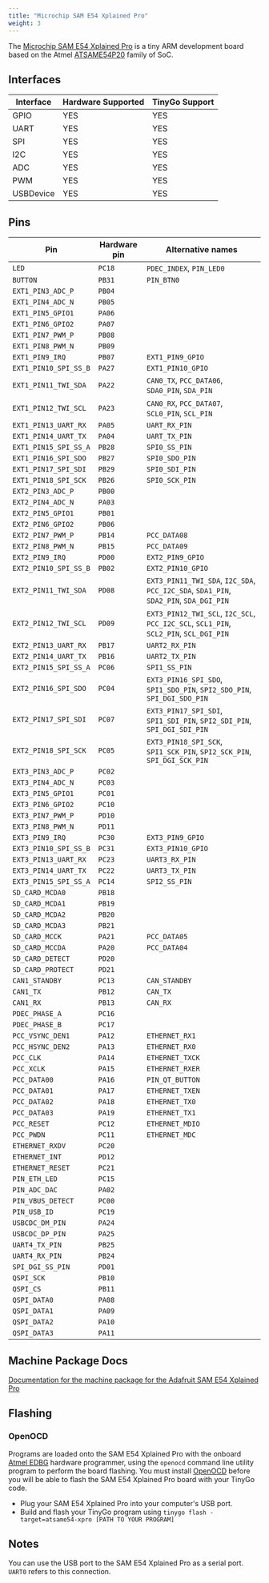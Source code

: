 ```yaml
---
title: "Microchip SAM E54 Xplained Pro"
weight: 3
---
```


The [Microchip SAM E54 Xplained Pro](https://www.microchip.com/developmenttools/productdetails/atsame54-xpro) is a tiny ARM development board based on the Atmel [ATSAME54P20](https://www.microchip.com/wwwproducts/en/ATSAME54P20A) family of SoC.

## Interfaces

| Interface | Hardware Supported | TinyGo Support |
| --------- | ------------- | ----- |
| GPIO      | YES | YES |
| UART      | YES | YES |
| SPI       | YES | YES |
| I2C       | YES | YES |
| ADC       | YES | YES |
| PWM       | YES | YES |
| USBDevice | YES | YES |

## Pins

| Pin               | Hardware pin | Alternative names |
| ----------------- | ------------ | ----------------- |
| `LED`             | `PC18`       | `PDEC_INDEX`, `PIN_LED0` |
| `BUTTON`          | `PB31`       | `PIN_BTN0`        |
| `EXT1_PIN3_ADC_P` | `PB04`       |                   |
| `EXT1_PIN4_ADC_N` | `PB05`       |                   |
| `EXT1_PIN5_GPIO1` | `PA06`       |                   |
| `EXT1_PIN6_GPIO2` | `PA07`       |                   |
| `EXT1_PIN7_PWM_P` | `PB08`       |                   |
| `EXT1_PIN8_PWM_N` | `PB09`       |                   |
| `EXT1_PIN9_IRQ`   | `PB07`       | `EXT1_PIN9_GPIO`  |
| `EXT1_PIN10_SPI_SS_B` | `PA27`       | `EXT1_PIN10_GPIO` |
| `EXT1_PIN11_TWI_SDA` | `PA22`       | `CAN0_TX`, `PCC_DATA06`, `SDA0_PIN`, `SDA_PIN` |
| `EXT1_PIN12_TWI_SCL` | `PA23`       | `CAN0_RX`, `PCC_DATA07`, `SCL0_PIN`, `SCL_PIN` |
| `EXT1_PIN13_UART_RX` | `PA05`       | `UART_RX_PIN`     |
| `EXT1_PIN14_UART_TX` | `PA04`       | `UART_TX_PIN`     |
| `EXT1_PIN15_SPI_SS_A` | `PB28`       | `SPI0_SS_PIN`     |
| `EXT1_PIN16_SPI_SDO` | `PB27`       | `SPI0_SDO_PIN`    |
| `EXT1_PIN17_SPI_SDI` | `PB29`       | `SPI0_SDI_PIN`    |
| `EXT1_PIN18_SPI_SCK` | `PB26`       | `SPI0_SCK_PIN`    |
| `EXT2_PIN3_ADC_P` | `PB00`       |                   |
| `EXT2_PIN4_ADC_N` | `PA03`       |                   |
| `EXT2_PIN5_GPIO1` | `PB01`       |                   |
| `EXT2_PIN6_GPIO2` | `PB06`       |                   |
| `EXT2_PIN7_PWM_P` | `PB14`       | `PCC_DATA08`      |
| `EXT2_PIN8_PWM_N` | `PB15`       | `PCC_DATA09`      |
| `EXT2_PIN9_IRQ`   | `PD00`       | `EXT2_PIN9_GPIO`  |
| `EXT2_PIN10_SPI_SS_B` | `PB02`       | `EXT2_PIN10_GPIO` |
| `EXT2_PIN11_TWI_SDA` | `PD08`       | `EXT3_PIN11_TWI_SDA`, `I2C_SDA`, `PCC_I2C_SDA`, `SDA1_PIN`, `SDA2_PIN`, `SDA_DGI_PIN` |
| `EXT2_PIN12_TWI_SCL` | `PD09`       | `EXT3_PIN12_TWI_SCL`, `I2C_SCL`, `PCC_I2C_SCL`, `SCL1_PIN`, `SCL2_PIN`, `SCL_DGI_PIN` |
| `EXT2_PIN13_UART_RX` | `PB17`       | `UART2_RX_PIN`    |
| `EXT2_PIN14_UART_TX` | `PB16`       | `UART2_TX_PIN`    |
| `EXT2_PIN15_SPI_SS_A` | `PC06`       | `SPI1_SS_PIN`     |
| `EXT2_PIN16_SPI_SDO` | `PC04`       | `EXT3_PIN16_SPI_SDO`, `SPI1_SDO_PIN`, `SPI2_SDO_PIN`, `SPI_DGI_SDO_PIN` |
| `EXT2_PIN17_SPI_SDI` | `PC07`       | `EXT3_PIN17_SPI_SDI`, `SPI1_SDI_PIN`, `SPI2_SDI_PIN`, `SPI_DGI_SDI_PIN` |
| `EXT2_PIN18_SPI_SCK` | `PC05`       | `EXT3_PIN18_SPI_SCK`, `SPI1_SCK_PIN`, `SPI2_SCK_PIN`, `SPI_DGI_SCK_PIN` |
| `EXT3_PIN3_ADC_P` | `PC02`       |                   |
| `EXT3_PIN4_ADC_N` | `PC03`       |                   |
| `EXT3_PIN5_GPIO1` | `PC01`       |                   |
| `EXT3_PIN6_GPIO2` | `PC10`       |                   |
| `EXT3_PIN7_PWM_P` | `PD10`       |                   |
| `EXT3_PIN8_PWM_N` | `PD11`       |                   |
| `EXT3_PIN9_IRQ`   | `PC30`       | `EXT3_PIN9_GPIO`  |
| `EXT3_PIN10_SPI_SS_B` | `PC31`       | `EXT3_PIN10_GPIO` |
| `EXT3_PIN13_UART_RX` | `PC23`       | `UART3_RX_PIN`    |
| `EXT3_PIN14_UART_TX` | `PC22`       | `UART3_TX_PIN`    |
| `EXT3_PIN15_SPI_SS_A` | `PC14`       | `SPI2_SS_PIN`     |
| `SD_CARD_MCDA0`   | `PB18`       |                   |
| `SD_CARD_MCDA1`   | `PB19`       |                   |
| `SD_CARD_MCDA2`   | `PB20`       |                   |
| `SD_CARD_MCDA3`   | `PB21`       |                   |
| `SD_CARD_MCCK`    | `PA21`       | `PCC_DATA05`      |
| `SD_CARD_MCCDA`   | `PA20`       | `PCC_DATA04`      |
| `SD_CARD_DETECT`  | `PD20`       |                   |
| `SD_CARD_PROTECT` | `PD21`       |                   |
| `CAN1_STANDBY`    | `PC13`       | `CAN_STANDBY`     |
| `CAN1_TX`         | `PB12`       | `CAN_TX`          |
| `CAN1_RX`         | `PB13`       | `CAN_RX`          |
| `PDEC_PHASE_A`    | `PC16`       |                   |
| `PDEC_PHASE_B`    | `PC17`       |                   |
| `PCC_VSYNC_DEN1`  | `PA12`       | `ETHERNET_RX1`    |
| `PCC_HSYNC_DEN2`  | `PA13`       | `ETHERNET_RX0`    |
| `PCC_CLK`         | `PA14`       | `ETHERNET_TXCK`   |
| `PCC_XCLK`        | `PA15`       | `ETHERNET_RXER`   |
| `PCC_DATA00`      | `PA16`       | `PIN_QT_BUTTON`   |
| `PCC_DATA01`      | `PA17`       | `ETHERNET_TXEN`   |
| `PCC_DATA02`      | `PA18`       | `ETHERNET_TX0`    |
| `PCC_DATA03`      | `PA19`       | `ETHERNET_TX1`    |
| `PCC_RESET`       | `PC12`       | `ETHERNET_MDIO`   |
| `PCC_PWDN`        | `PC11`       | `ETHERNET_MDC`    |
| `ETHERNET_RXDV`   | `PC20`       |                   |
| `ETHERNET_INT`    | `PD12`       |                   |
| `ETHERNET_RESET`  | `PC21`       |                   |
| `PIN_ETH_LED`     | `PC15`       |                   |
| `PIN_ADC_DAC`     | `PA02`       |                   |
| `PIN_VBUS_DETECT` | `PC00`       |                   |
| `PIN_USB_ID`      | `PC19`       |                   |
| `USBCDC_DM_PIN`   | `PA24`       |                   |
| `USBCDC_DP_PIN`   | `PA25`       |                   |
| `UART4_TX_PIN`    | `PB25`       |                   |
| `UART4_RX_PIN`    | `PB24`       |                   |
| `SPI_DGI_SS_PIN`  | `PD01`       |                   |
| `QSPI_SCK`        | `PB10`       |                   |
| `QSPI_CS`         | `PB11`       |                   |
| `QSPI_DATA0`      | `PA08`       |                   |
| `QSPI_DATA1`      | `PA09`       |                   |
| `QSPI_DATA2`      | `PA10`       |                   |
| `QSPI_DATA3`      | `PA11`       |                   |

## Machine Package Docs

[Documentation for the machine package for the Adafruit SAM E54 Xplained Pro](../machine/atsame54-xpro)

## Flashing

### OpenOCD

Programs are loaded onto the SAM E54 Xplained Pro with the onboard [Atmel EDBG](http://ww1.microchip.com/downloads/en/devicedoc/atmel-42096-microcontrollers-embedded-debugger_user-guide.pdf) hardware programmer, using the `openocd` command line utility program to perform the board flashing. You must install [OpenOCD](http://openocd.org/) before you will be able to flash the SAM E54 Xplained Pro board with your TinyGo code.

- Plug your SAM E54 Xplained Pro into your computer's USB port.
- Build and flash your TinyGo program using `tinygo flash -target=atsame54-xpro [PATH TO YOUR PROGRAM]`

## Notes

You can use the USB port to the SAM E54 Xplained Pro as a serial port. `UART0` refers to this connection.
